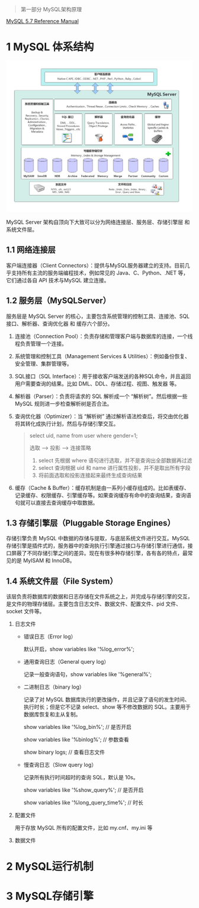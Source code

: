 > 第一部分 MySQL架构原理

[MySQL 5.7 Reference Manual](https://dev.mysql.com/doc/refman/5.7/en/)

# 1 MySQL 体系结构

![preview](assest/view)

MySQL Server 架构自顶向下大致可以分为网络连接层、服务层、存储引擎层 和 系统文件层。

## 1.1 网络连接层

客户端连接器（Client Connectors）：提供与MySQL服务器建立的支持。目前几乎支持所有主流的服务端编程技术，例如常见的 Java、C、Python、.NET 等，它们通过各自 API 技术与MySQL 建立连接。

## 1.2 服务层（MySQLServer）

服务层是 MySQL Server 的核心，主要包含系统管理的控制工具、连接池、SQL接口、解析器、查询优化器 和 缓存六个部分。

1. 连接池（Connection Pool）：负责存储和管理客户端与数据库的连接，一个线程负责管理一个连接。

2. 系统管理和控制工具（Management Services & Utilities）：例如备份恢复、安全管理、集群管理等。

3. SQL接口（SQL Interface）：用于接收客户端发送的各种SQL命令，并且返回用户需要查询的结果。比如 DML、DDL、存储过程、视图、触发器 等。

4. 解析器（Parser）：负责将请求的 SQL 解析成一个 “解析树”。然后根据一些 MySQL 规则进一步检查解析树是否合法。

5. 查询优化器（Optimizer）：当 “解析树” 通过解析语法检查后，将交由优化器将其转化成执行计划，然后与存储引擎交互。

   > select uid, name from user where gender=1;
   >
   > 选取 --> 投影 --> 连接策略
   >
   > 1. select 先根据 where 语句进行选取，并不是查询出全部数据再过滤
   > 2. select 查询根据 uid 和 name 进行属性投影，并不是取出所有字段
   > 3. 将前面选取和投影连接起来最终生成查询结果

6. 缓存（Cache & Buffer）：缓存机制是由一系列小缓存组成的。比如表缓存、记录缓存、权限缓存、引擎缓存等。如果查询缓存有命中的查询结果，查询语句就可以直接去查询缓存中取数据。

## 1.3 存储引擎层（Pluggable Storage Engines）

存储引擎负责 MySQL 中数据的存储与提取，与底层系统文件进行交互。MySQL 存储引擎是插件式的，服务器中的查询执行引擎通过接口与存储引擎进行通信，接口屏蔽了不同存储引擎之间的差异。现在有很多种存储引擎，各有各的特点，最常见的是 MyISAM 和 InnoDB。 

## 1.4 系统文件层（File System）

该层负责将数据库的数据和日志存储在文件系统之上，并完成与存储引擎的交互，是文件的物理存储层。主要包含日志文件、数据文件、配置文件、pid 文件、socket 文件等。

1. 日志文件

   - 错误日志（Error log）

     默认开启，show variables like '%log_error%';

   - 通用查询日志（General query log）

     记录一般查询语句，show variables like '%general%';

   - 二进制日志（binary log）

     记录了对 MySQL 数据库执行的更改操作，并且记录了语句的发生时间、执行时长；但是它不记录 select、show 等不修改数据的 SQL。主要用于数据库恢复和主从复制。

     show variables like '%log_bin%'; // 是否开启

     show variables like '%binlog%'; // 参数查看

     show binary logs; // 查看日志文件

   - 慢查询日志（Slow query log）

     记录所有执行时间超时的查询 SQL，默认是 10s。

     show variables like '%show_query%'; // 是否开启

     show variables like '%long_query_time%'; // 时长

2. 配置文件

   用于存放 MySQL 所有的配置文件，比如 my.cnf、my.ini 等

3. 数据文件

   

# 2 MySQL运行机制

# 3 MySQL存储引擎

